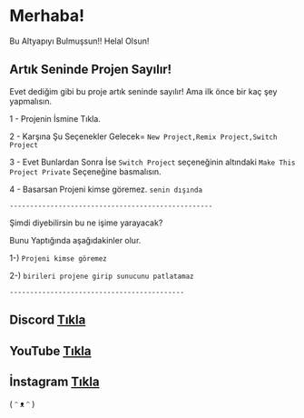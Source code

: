 # Merhaba!

Bu Altyapıyı Bulmuşsun!! Helal Olsun!


## Artık Seninde Projen Sayılır!

Evet dediğim gibi bu proje artık seninde sayılır!
Ama ilk önce bir kaç şey yapmalısın.

1 - Projenin İsmine Tıkla.

2 - Karşına Şu Seçenekler Gelecek= `New Project,Remix Project,Switch Project` 

3 - Evet Bunlardan Sonra İse `Switch Project` seçeneğinin altındaki `Make This Project Private` Seçeneğine basmalısın.

4 - Basarsan Projeni kimse göremez. `senin dışında` 

`--------------------------------------------------`

Şimdi diyebilirsin bu ne işime yarayacak?

Bunu Yaptığında aşağıdakinler olur.

1-) `Projeni kimse göremez`

2-) `birileri projene girip sunucunu patlatamaz`

`-------------------------------------------`


## Discord [Tıkla](https://discord.gg/u5tb7Wt)

## YouTube [Tıkla](https://www.youtube.com/channel/UC27XWRMDrmlq4pxj3rDgHsw?view_as=subscriber)

## İnstagram [Tıkla](https://www.instagram.com/hoxeekaishi/followers/?hl=tr)



( ᵔ ᴥ ᵔ )